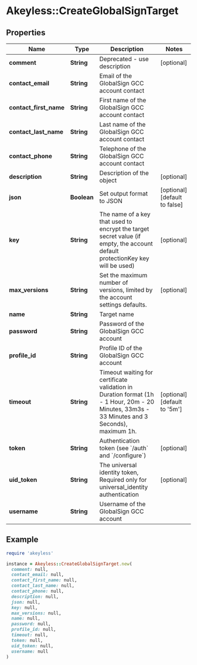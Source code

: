 # Akeyless::CreateGlobalSignTarget

## Properties

| Name | Type | Description | Notes |
| ---- | ---- | ----------- | ----- |
| **comment** | **String** | Deprecated - use description | [optional] |
| **contact_email** | **String** | Email of the GlobalSign GCC account contact |  |
| **contact_first_name** | **String** | First name of the GlobalSign GCC account contact |  |
| **contact_last_name** | **String** | Last name of the GlobalSign GCC account contact |  |
| **contact_phone** | **String** | Telephone of the GlobalSign GCC account contact |  |
| **description** | **String** | Description of the object | [optional] |
| **json** | **Boolean** | Set output format to JSON | [optional][default to false] |
| **key** | **String** | The name of a key that used to encrypt the target secret value (if empty, the account default protectionKey key will be used) | [optional] |
| **max_versions** | **String** | Set the maximum number of versions, limited by the account settings defaults. | [optional] |
| **name** | **String** | Target name |  |
| **password** | **String** | Password of the GlobalSign GCC account |  |
| **profile_id** | **String** | Profile ID of the GlobalSign GCC account |  |
| **timeout** | **String** | Timeout waiting for certificate validation in Duration format (1h - 1 Hour, 20m - 20 Minutes, 33m3s - 33 Minutes and 3 Seconds), maximum 1h. | [optional][default to &#39;5m&#39;] |
| **token** | **String** | Authentication token (see &#x60;/auth&#x60; and &#x60;/configure&#x60;) | [optional] |
| **uid_token** | **String** | The universal identity token, Required only for universal_identity authentication | [optional] |
| **username** | **String** | Username of the GlobalSign GCC account |  |

## Example

```ruby
require 'akeyless'

instance = Akeyless::CreateGlobalSignTarget.new(
  comment: null,
  contact_email: null,
  contact_first_name: null,
  contact_last_name: null,
  contact_phone: null,
  description: null,
  json: null,
  key: null,
  max_versions: null,
  name: null,
  password: null,
  profile_id: null,
  timeout: null,
  token: null,
  uid_token: null,
  username: null
)
```

